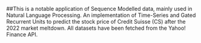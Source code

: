 ##This is a notable application of Sequence Modelled data, mainly used in Natural Language Processing. An implementation of Time-Series and Gated Recurrent Units to predict the stock price of Credit Suisse (CS) after the 2022 market meltdown. All datasets have been fetched from the Yahoo! Finance API.
